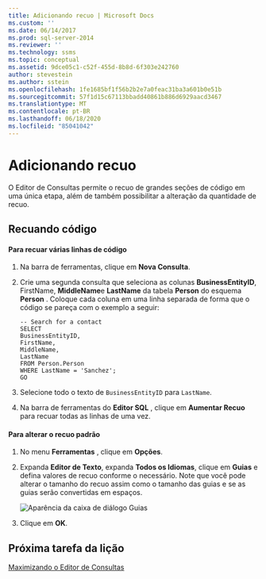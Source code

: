 ```yaml
---
title: Adicionando recuo | Microsoft Docs
ms.custom: ''
ms.date: 06/14/2017
ms.prod: sql-server-2014
ms.reviewer: ''
ms.technology: ssms
ms.topic: conceptual
ms.assetid: 9dce05c1-c52f-455d-8b8d-6f303e242760
author: stevestein
ms.author: sstein
ms.openlocfilehash: 1fe1685bf1f56b2b2e7a0feac31ba3a601b0e51b
ms.sourcegitcommit: 57f1d15c67113bbadd40861b886d6929aacd3467
ms.translationtype: MT
ms.contentlocale: pt-BR
ms.lasthandoff: 06/18/2020
ms.locfileid: "85041042"
---
```

# <a name="adding-indentation"></a>Adicionando recuo
  O Editor de Consultas permite o recuo de grandes seções de código em uma única etapa, além de também possibilitar a alteração da quantidade de recuo.  
  
## <a name="indenting-code"></a>Recuando código  
  
#### <a name="to-indent-multiple-lines-of-code"></a>Para recuar várias linhas de código  
  
1.  Na barra de ferramentas, clique em **Nova Consulta**.  
  
2.  Crie uma segunda consulta que seleciona as colunas **BusinessEntityID**, FirstName, **MiddleName**e **LastName** da tabela **Person** do esquema **Person** . Coloque cada coluna em uma linha separada de forma que o código se pareça com o exemplo a seguir:  
  
    ```  
    -- Search for a contact  
    SELECT   
    BusinessEntityID,  
    FirstName,   
    MiddleName,   
    LastName  
    FROM Person.Person  
    WHERE LastName = 'Sanchez';  
    GO  
    ```  
  
3.  Selecione todo o texto de `BusinessEntityID` para `LastName`.  
  
4.  Na barra de ferramentas do **Editor SQL** , clique em **Aumentar Recuo** para recuar todas as linhas de uma vez.  
  
#### <a name="to-change-the-default-indentation"></a>Para alterar o recuo padrão  
  
1.  No menu **Ferramentas** , clique em **Opções**.  
  
2.  Expanda **Editor de Texto**, expanda **Todos os Idiomas**, clique em **Guias** e defina valores de recuo conforme o necessário. Note que você pode alterar o tamanho do recuo assim como o tamanho das guias e se as guias serão convertidas em espaços.  
  
     ![Aparência da caixa de diálogo Guias](media/tabsdialog.gif "Aparência da caixa de diálogo Guias")  
  
3.  Clique em **OK**.  
  
## <a name="next-task-in-lesson"></a>Próxima tarefa da lição  
 [Maximizando o Editor de Consultas](lesson-2-3-maximizing-query-editor.md)  
  
  
